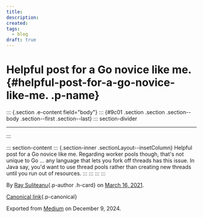 ```yaml
---
title: 
description: 
created: 
tags:
  - blog
draft: true
---
```


<div>

# Helpful post for a Go novice like me. {#helpful-post-for-a-go-novice-like-me. .p-name}

</div>

::: {.section .e-content field="body"}
::: {#9c01 .section .section .section--body .section--first .section--last}
::: section-divider

------------------------------------------------------------------------
:::

::: section-content
::: {.section-inner .sectionLayout--insetColumn}
Helpful post for a Go novice like me. Regarding worker pools though,
that\'s not unique to Go \... any language that lets you fork off
threads has this issue. In Java say, you\'d want to use thread pools
rather than creating new threads until you run out of resources.
:::
:::
:::
:::

By [Ray Suliteanu](https://medium.com/@raysuliteanu){.p-author .h-card}
on [March 16, 2021](https://medium.com/p/e07cf5671682).

[Canonical
link](https://medium.com/@raysuliteanu/helpful-post-for-a-go-novice-like-me-e07cf5671682){.p-canonical}

Exported from [Medium](https://medium.com) on December 9, 2024.
